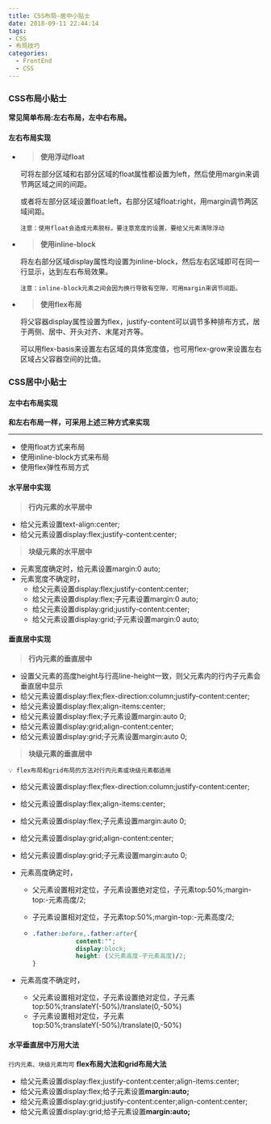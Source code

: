 ```yaml
---
title: CSS布局-居中小贴士
date: 2018-09-11 22:44:14
tags:
- CSS
- 布局技巧
categories:
  - FrontEnd
  - CSS
---
```




### CSS布局小贴士

**常见简单布局:左右布局，左中右布局。**

#### 左右布局实现

- > **使用浮动float**

  可将左部分区域和右部分区域的float属性都设置为left，然后使用margin来调节两区域之间的间距。

  或者将左部分区域设置float:left，右部分区域float:right，用margin调节两区域间距。

  `注意：使用float会造成元素脱标，要注意宽度的设置，要给父元素清除浮动`

- > **使用inline-block**

  将左右部分区域display属性均设置为inline-block，然后左右区域即可在同一行显示，达到左右布局效果。

  `注意：inline-block元素之间会因为换行导致有空隙，可用margin来调节间距。`



- > **使用flex布局**

  将父容器display属性设置为flex，justify-content可以调节多种排布方式，居于两侧、居中、开头对齐、末尾对齐等。

  可以用flex-basis来设置左右区域的具体宽度值，也可用flex-grow来设置左右区域占父容器空间的比值。



### CSS居中小贴士



#### 左中右布局实现

**和左右布局一样，可采用上述三种方式来实现**

------

- 使用float方式来布局
- 使用inline-block方式来布局
- 使用flex弹性布局方式



#### 水平居中实现

> **行内元素的水平居中**

- 给父元素设置text-align:center;
- 给父元素设置display:flex;justify-content:center;

> **块级元素的水平居中**

- 元素宽度确定时，给元素设置margin:0 auto;
- 元素宽度不确定时，
  - 给父元素设置display:flex;justify-content:center;
  - 给父元素设置display:flex;子元素设置margin:0 auto;
  - 给父元素设置display:grid;justify-content:center;
  - 给父元素设置display:grid;子元素设置margin:0 auto;



#### 垂直居中实现

> **行内元素的垂直居中**

- 设置父元素的高度height与行高line-height一致，则父元素内的行内子元素会垂直居中显示
- 给父元素设置display:flex;flex-direction:column;justify-content:center;
- 给父元素设置display:flex;align-items:center;
- 给父元素设置display:flex;子元素设置margin:auto 0;
- 给父元素设置display:grid;align-content:center;
- 给父元素设置display:grid;子元素设置margin:auto 0;



> **块级元素的垂直居中**

`💡 flex布局和grid布局的方法对行内元素或块级元素都适用`

- 给父元素设置display:flex;flex-direction:column;justify-content:center;

- 给父元素设置display:flex;align-items:center;

- 给父元素设置display:flex;子元素设置margin:auto 0;

- 给父元素设置display:grid;align-content:center;

- 给父元素设置display:grid;子元素设置margin:auto 0;

- 元素高度确定时，

  - 父元素设置相对定位，子元素设置绝对定位，子元素top:50%;margin-top:-元素高度/2;

  - 子元素设置相对定位，子元素top:50%;margin-top:-元素高度/2;

  - ```css
    .father:before,.father:after{
                content:"";
                display:block;
                height: (父元素高度-子元素高度)/2;
    }
    ```

- 元素高度不确定时，

  - 父元素设置相对定位，子元素设置绝对定位，子元素top:50%;translateY(-50%)/translate(0,-50%)
  - 子元素设置相对定位，子元素top:50%;translateY(-50%)/translate(0,-50%)



#### 水平垂直居中万用大法

`行内元素、块级元素均可` **flex布局大法和grid布局大法**

- 给父元素设置display:flex;justify-content:center;align-items:center;
- 给父元素设置display:flex;给子元素设置**margin:auto;**
- 给父元素设置display:grid;justify-content:center;align-content:center;
- 给父元素设置display:grid;给子元素设置**margin:auto;**